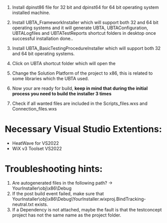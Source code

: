 
1.	Install dpinst86 file for 32 bit and dpinst64 for 64 bit operating system installed machine.
  
2.	Install UBTA_FrameworkInstaller which will support both 32 and 64 bit operating systems and 
	it will generate UBTA, UBTAConfiguration, UBTALogfiles and UBTATestReports shortcut folders in desktop once successful installation done..

3.	Install UBTA_BasicTestingProcedureInstaller which will support both 32 and 64 bit operating systems.

4.	Click on UBTA shortcut folder which will open the 

5. Change the Solution Platform of the project to x86, this is related to some libraries which the UBTA used.

6. Now your are ready for build, **keep in mind that during the initial process you need to build the installer 3 times**

7. Check if all wanted files are included in the Scripts_files.wxs and Connection_files.wxs
 
# Necessary Visual Studio Extentions:
- HeatWave for VS2022
- WiX v3 Toolset VS2022

# Troubleshooting hints:
1. Are autogenerated files in the following path? -> YourInstaller\obj\x86\Debug
2. If the post build event failed, make sure that YourInstaller\obj\x86\Debug\YourInstaller.wixproj.BindTracking-neutral.txt exists.
3. If a Dependency is not attached, maybe the fault is that the testconcept project has not the same name as the project folder.